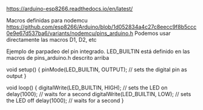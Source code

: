 https://arduino-esp8266.readthedocs.io/en/latest/

Macros definidas para nodemcu
https://github.com/esp8266/Arduino/blob/1d052834a4c27c8eecc9f8b5ccc0e9e67d537ba6/variants/nodemcu/pins_arduino.h
Podemos usar directamente las macros D1, D2, etc


Ejemplo de parpadeo del pin integrado.
LED_BUILTIN está definido en las macros de pins_arduino.h descrito arriba


void setup() {
  pinMode(LED_BUILTIN, OUTPUT);    // sets the digital pin as output
}

void loop() {
  digitalWrite(LED_BUILTIN, HIGH); // sets the LED on
  delay(1000);                // waits for a second
  digitalWrite(LED_BUILTIN, LOW);  // sets the LED off
  delay(1000);                // waits for a second
}
